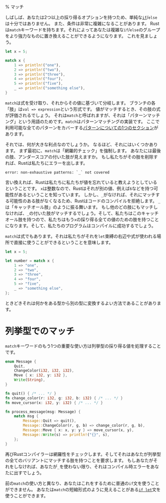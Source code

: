 % マッチ

しばしば、あなたは2つ以上の採り得るオプションを持つため、単純な[`if`][if]/`else`は十分ではありません。
また、条件は非常に複雑になることがあります。
Rustは`match`キーワードを持ちます。それによってあなたは複雑な`if`/`else`のグループをより強力なものに置き換えることができるようになります。
これを見ましょう。

```rust
let x = 5;

match x {
    1 => println!("one"),
    2 => println!("two"),
    3 => println!("three"),
    4 => println!("four"),
    5 => println!("five"),
    _ => println!("something else"),
}
```

[if]: if.html

`match`は式を受け取り、それからその値に基づいて分岐します。
ブランチの各「肢」は`val => expression`という形式です。
値がマッチするとき、その肢の式が評価されるでしょう。
それは`match`と呼ばれますが、それは「パターンマッチング」という用語のためです。`match`はパターンマッチングの実装です。
ここで利用可能な全てのパターンをカバーする[パターンについての1つのセクション][patterns]があります。

[patterns]: patterns.html

それでは、何が大きな利点なのでしょうか。
なるほど、それにはいくつかあります。
まず最初に、`match`は「網羅的チェック」を強制します。
あなたには最後の肢、アンダースコアの付いた肢が見えますか。
もし私たちがその肢を削除すれば、Rustは私たちにエラーを出します。

```text
error: non-exhaustive patterns: `_` not covered
```

言い換えれば、Rustは私たちに私たちが値を忘れていると教えようとしているということです。
`x`は整数なので、Rustはそれが別の値、例えば`6`などを持つ可能性があるということを知っています。
しかし、`_`がなければ、それにマッチする可能性のある肢がなくなるため、Rustはコードのコンパイルを拒絶します。
`_`は「キャッチオール肢」のように振る舞います。
もし他のどの肢にもマッチしなければ、`_`の付いた肢がマッチするでしょう。そして、私たちはこのキャッチオール肢を持つので、私たちはもう`x`の採り得る全ての値のための肢を持つことになります。そして、私たちのプログラムはコンパイルに成功するでしょう。

`match`は式でもあります。それは私たちがそれを`let`束縛の右辺や式が使われる場所で直接に使うことができるということを意味します。

```rust
let x = 5;

let number = match x {
    1 => "one",
    2 => "two",
    3 => "three",
    4 => "four",
    5 => "five",
    _ => "something else",
};
```

ときどきそれは何かをある型から別の型に変換するよい方法であることがあります。

# 列挙型でのマッチ

`match`キーワードのもう1つの重要な使い方は列挙型の採り得る値を処理することです。

```rust
enum Message {
    Quit,
    ChangeColor(i32, i32, i32),
    Move { x: i32, y: i32 },
    Write(String),
}

fn quit() { /* ... */ }
fn change_color(r: i32, g: i32, b: i32) { /* ... */ }
fn move_cursor(x: i32, y: i32) { /* ... */ }

fn process_message(msg: Message) {
    match msg {
        Message::Quit => quit(),
        Message::ChangeColor(r, g, b) => change_color(r, g, b),
        Message::Move { x: x, y: y } => move_cursor(x, y),
        Message::Write(s) => println!("{}", s),
    };
}
```
再びRustコンパイラーは網羅性をチェックします。そしてそれはあなたが列挙型の全てのバリアントにマッチする肢を持つことを要求します。
もしあなたがそれをしなければ、あなたが`_`を使わない限り、それはコンパイル時エラーをあなたに出すでしょう。

前の`match`の使い方と異なり、あなたはこれをするために普通の`if`文を使うことができません。
あなたは`match`の短縮形式のように見えることがある[`if let`][if-let]文を使うことができます。

[if-let]: if-let.html
